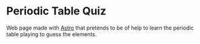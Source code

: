 # Periodic Table Quiz

Web page made with [Astro](https://astro.build/) that pretends to be of help to learn the periodic table playing to guess the elements.
